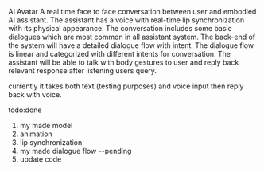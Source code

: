 AI Avatar
A real time face to face conversation between user and embodied AI assistant. The assistant has a voice with real-time lip synchronization with its physical appearance.
The conversation includes some basic dialogues which are most common in all assistant system. The back-end of the system will have a detailed dialogue flow with intent. The dialogue flow is linear
and categorized with different intents for conversation. The assistant will be able to talk with body gestures to user and reply back relevant response after listening users query.

currently it takes both text (testing purposes) and voice input then reply back with voice.

todo:done
1. my made model
2. animation
3. lip synchronization
4. my made dialogue flow --pending
5. update code 
